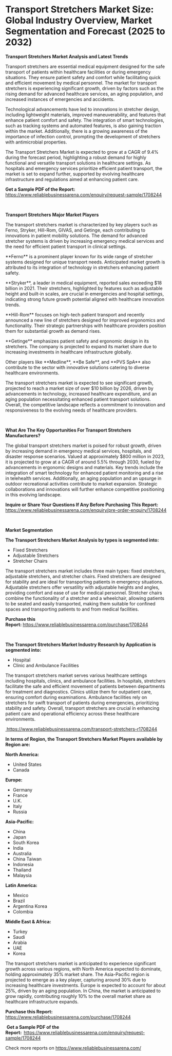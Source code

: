 <p><h1>Transport Stretchers Market Size: Global Industry Overview, Market Segmentation and Forecast (2025 to 2032)</h1></p><p><strong>Transport Stretchers Market Analysis and Latest Trends</strong></p>
<p><p>Transport stretchers are essential medical equipment designed for the safe transport of patients within healthcare facilities or during emergency situations. They ensure patient safety and comfort while facilitating quick and efficient movement by medical personnel. The market for transport stretchers is experiencing significant growth, driven by factors such as the rising demand for advanced healthcare services, an aging population, and increased instances of emergencies and accidents.</p><p>Technological advancements have led to innovations in stretcher design, including lightweight materials, improved maneuverability, and features that enhance patient comfort and safety. The integration of smart technologies, such as tracking systems and automated features, is also gaining traction within the market. Additionally, there is a growing awareness of the importance of infection control, prompting the development of stretchers with antimicrobial properties.</p><p>The Transport Stretchers Market is expected to grow at a CAGR of 9.4% during the forecast period, highlighting a robust demand for highly functional and versatile transport solutions in healthcare settings. As hospitals and emergency services prioritize efficient patient transport, the market is set to expand further, supported by evolving healthcare infrastructure and regulations aimed at enhancing patient care.</p></p>
<p><strong>Get a Sample PDF of the Report:&nbsp;</strong> <a href="https://www.reliablebusinessarena.com/enquiry/request-sample/1708244?utm_campaign=3163&utm_medium=2&utm_source=Github&utm_content=ia&utm_term=08032025&utm_id=transport-stretchers">https://www.reliablebusinessarena.com/enquiry/request-sample/1708244</a></p>
<p>&nbsp;</p>
<p><strong>Transport Stretchers Major Market Players</strong></p>
<p><p>The transport stretchers market is characterized by key players such as Ferno, Stryker, Hill-Rom, GIVAS, and Getinge, each contributing to innovations in patient mobility solutions. The demand for advanced stretcher systems is driven by increasing emergency medical services and the need for efficient patient transport in clinical settings.</p><p>**Ferno** is a prominent player known for its wide range of stretcher systems designed for unique transport needs. Anticipated market growth is attributed to its integration of technology in stretchers enhancing patient safety.</p><p>**Stryker**, a leader in medical equipment, reported sales exceeding $18 billion in 2021. Their stretchers, highlighted by features such as adjustable height and built-in scales, are crucial in emergencies and hospital settings, indicating strong future growth potential aligned with healthcare innovation trends.</p><p>**Hill-Rom** focuses on high-tech patient transport and recently announced a new line of stretchers designed for improved ergonomics and functionality. Their strategic partnerships with healthcare providers position them for substantial growth as demand rises.</p><p>**Getinge** emphasizes patient safety and ergonomic design in its stretchers. The company is projected to expand its market share due to increasing investments in healthcare infrastructure globally.</p><p>Other players like **Medline**, **Be Safe**, and **PVS SpA** also contribute to the sector with innovative solutions catering to diverse healthcare environments.</p><p>The transport stretchers market is expected to see significant growth, projected to reach a market size of over $10 billion by 2026, driven by advancements in technology, increased healthcare expenditure, and an aging population necessitating enhanced patient transport solutions. Overall, the competitive landscape reflects a commitment to innovation and responsiveness to the evolving needs of healthcare providers.</p></p>
<p>&nbsp;</p>
<p><strong>What Are The Key Opportunities For Transport Stretchers Manufacturers?</strong></p>
<p><p>The global transport stretchers market is poised for robust growth, driven by increasing demand in emergency medical services, hospitals, and disaster response scenarios. Valued at approximately $800 million in 2023, it is projected to grow at a CAGR of around 5.5% through 2030, fueled by advancements in ergonomic designs and materials. Key trends include the integration of smart technology for enhanced patient monitoring and a rise in telehealth services. Additionally, an aging population and an upsurge in outdoor recreational activities contribute to market expansion. Strategic collaborations and innovations will further enhance competitive positioning in this evolving landscape.</p></p>
<p><strong>Inquire or Share Your Questions If Any Before Purchasing This Report:</strong> <a href="https://www.reliablebusinessarena.com/enquiry/pre-order-enquiry/1708244?utm_campaign=3163&utm_medium=2&utm_source=Github&utm_content=ia&utm_term=08032025&utm_id=transport-stretchers">https://www.reliablebusinessarena.com/enquiry/pre-order-enquiry/1708244</a></p>
<p>&nbsp;</p>
<p><strong>Market Segmentation</strong></p>
<p><strong>The Transport Stretchers Market Analysis by types is segmented into:</strong></p>
<p><ul><li>Fixed Stretchers</li><li>Adjustable Stretchers</li><li>Stretcher Chairs</li></ul></p>
<p><p>The transport stretchers market includes three main types: fixed stretchers, adjustable stretchers, and stretcher chairs. Fixed stretchers are designed for stability and are ideal for transporting patients in emergency situations. Adjustable stretchers offer versatility with adjustable heights and angles, providing comfort and ease of use for medical personnel. Stretcher chairs combine the functionality of a stretcher and a wheelchair, allowing patients to be seated and easily transported, making them suitable for confined spaces and transporting patients to and from medical facilities.</p></p>
<p><strong>Purchase this Report:&nbsp;</strong><a href="https://www.reliablebusinessarena.com/purchase/1708244?utm_campaign=3163&utm_medium=2&utm_source=Github&utm_content=ia&utm_term=08032025&utm_id=transport-stretchers">https://www.reliablebusinessarena.com/purchase/1708244</a></p>
<p>&nbsp;</p>
<p><strong>The Transport Stretchers Market Industry Research by Application is segmented into:</strong></p>
<p><ul><li>Hospital</li><li>Clinic and Ambulance Facilities</li></ul></p>
<p><p>The transport stretchers market serves various healthcare settings including hospitals, clinics, and ambulance facilities. In hospitals, stretchers facilitate the safe and efficient movement of patients between departments for treatment and diagnostics. Clinics utilize them for outpatient care, ensuring comfort during examinations. Ambulance facilities rely on stretchers for swift transport of patients during emergencies, prioritizing stability and safety. Overall, transport stretchers are crucial in enhancing patient care and operational efficiency across these healthcare environments.</p></p>
<p><a href="https://www.reliablebusinessarena.com/transport-stretchers-r1708244?utm_campaign=3163&utm_medium=2&utm_source=Github&utm_content=ia&utm_term=08032025&utm_id=transport-stretchers">&nbsp;https://www.reliablebusinessarena.com/transport-stretchers-r1708244</a></p>
<p><strong>In terms of Region, the Transport Stretchers Market Players available by Region are:</strong></p>
<p>
    <p> <strong> North America: </strong>
        <ul>
            <li>United States</li>
            <li>Canada</li>
        </ul>
        </p> 
    <p> <strong> Europe: </strong>
        <ul>
            <li>Germany</li>
            <li>France</li>
            <li>U.K.</li>
            <li>Italy</li>
            <li>Russia</li>
        </ul>
        </p> 
    <p> <strong> Asia-Pacific: </strong>
        <ul>
            <li>China</li>
            <li>Japan</li>
            <li>South Korea</li>
            <li>India</li>
            <li>Australia</li>
            <li>China Taiwan</li>
            <li>Indonesia</li>
            <li>Thailand</li>
            <li>Malaysia</li>
        </ul>
        </p> 
    <p> <strong> Latin America: </strong>
        <ul>
            <li>Mexico</li>
            <li>Brazil</li>
            <li>Argentina Korea</li>
            <li>Colombia</li>
        </ul>
        </p> 
    <p> <strong> Middle East & Africa: </strong>
        <ul>
            <li>Turkey</li>
            <li>Saudi</li>
            <li>Arabia</li>
            <li>UAE</li>
            <li>Korea</li>
        </ul>
    </p>
    </p>
<p><p>The transport stretchers market is anticipated to experience significant growth across various regions, with North America expected to dominate, holding approximately 35% market share. The Asia-Pacific region is projected to emerge as a key player, capturing around 30% due to increasing healthcare investments. Europe is expected to account for about 25%, driven by an aging population. In China, the market is anticipated to grow rapidly, contributing roughly 10% to the overall market share as healthcare infrastructure expands.</p></p>
<p><strong>Purchase this Report: </strong><a href="https://www.reliablebusinessarena.com/purchase/1708244?utm_campaign=3163&utm_medium=2&utm_source=Github&utm_content=ia&utm_term=08032025&utm_id=transport-stretchers">https://www.reliablebusinessarena.com/purchase/1708244</a></p>
<p>&nbsp;<strong>Get a Sample PDF of the Report:&nbsp;&nbsp;</strong><a href="https://www.reliablebusinessarena.com/enquiry/request-sample/1708244?utm_campaign=3163&utm_medium=2&utm_source=Github&utm_content=ia&utm_term=08032025&utm_id=transport-stretchers">https://www.reliablebusinessarena.com/enquiry/request-sample/1708244</a></p>
<p><strong></strong></p>
<p>Check more reports on <a href="https://www.reliablebusinessarena.com/?utm_campaign=3163&utm_medium=2&utm_source=Github&utm_content=ia&utm_term=08032025&utm_id=transport-stretchers">https://www.reliablebusinessarena.com/</a></p>